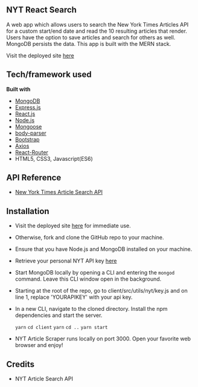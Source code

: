 ## NYT React Search
A web app which allows users to search the New York Times Articles API for a custom start/end date and read the 10 resulting articles that render. Users have the option to save articles and search for others as well. MongoDB persists the data. This app is built with the MERN stack.

Visit the deployed site [here](https://glacial-hamlet-62774.herokuapp.com/)

## Tech/framework used
<b>Built with</b>
- [MongoDB](https://www.mongodb.com/)
- [Express.js](https://www.npmjs.com/package/express)
- [React.js](https://reactjs.org/)
- [Node.js](https://nodejs.org/en/)
- [Mongoose](http://mongoosejs.com/)
- [body-parser](https://www.npmjs.com/package/body-parser)
- [Bootstrap](https://getbootstrap.com/docs/3.3/)
- [Axios](https://github.com/axios/axios)
- [React-Router](https://github.com/ReactTraining/react-router)
- HTML5, CSS3, Javascript(ES6)

## API Reference
- [New York Times Article Search API](https://developer.nytimes.com/article_search_v2.json)

## Installation
- Visit the deployed site [here](https://nyt-react-scraper-pz.herokuapp.com/) for immediate use.
- Otherwise, fork and clone the GitHub repo to your machine.
- Ensure that you have Node.js and MongoDB installed on your machine.
- Retrieve your personal NYT API key [here](https://developer.nytimes.com/)
- Start MongoDB locally by opening a CLI and entering the ```mongod``` command. Leave this CLI window open in the background.
- Starting at the root of the repo, go to client/src/utils/nyt/key.js and on line 1, replace 'YOURAPIKEY' with your api key.
- In a new CLI, navigate to the cloned directory. Install the npm dependencies and start the server.

    ```yarn```
    ```cd client```
    ```yarn```
    ```cd ..```
    ```yarn start```

- NYT Article Scraper runs locally on port 3000. Open your favorite web browser and enjoy!

## Credits
- NYT Article Search API

